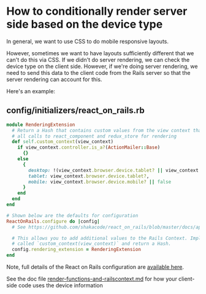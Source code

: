 # How to conditionally render server side based on the device type

In general, we want to use CSS to do mobile responsive layouts.

However, sometimes we want to have layouts sufficiently different that we can't do this via CSS. If we didn't do server rendering, we can check the device type on the client side. However, if we're doing server rendering, we need to send this data to the client code from the Rails server so that the server rendering can account for this.

Here's an example:

## config/initializers/react_on_rails.rb

```ruby
module RenderingExtension
  # Return a Hash that contains custom values from the view context that will get passed to
  # all calls to react_component and redux_store for rendering
  def self.custom_context(view_context)
    if view_context.controller.is_a?(ActionMailer::Base)
      {}
    else
      {
        desktop: !(view_context.browser.device.tablet? || view_context.browser.device.mobile?),
        tablet: view_context.browser.device.tablet?,
        mobile: view_context.browser.device.mobile? || false
      }
    end
  end
end

# Shown below are the defaults for configuration
ReactOnRails.configure do |config|
  # See https://github.com/shakacode/react_on_rails/blob/master/docs/api-reference/configuration.md for the rest

  # This allows you to add additional values to the Rails Context. Implement one static method
  # called `custom_context(view_context)` and return a Hash.
  config.rendering_extension = RenderingExtension
end
```

Note, full details of the React on Rails configuration are [available here](https://shakacode.com/react-on-rails/docs/api-reference/configuration/).

See the doc file [render-functions-and-railscontext.md](../core-concepts/render-functions-and-railscontext.md#rails-context) for how your client-side code uses the device information

